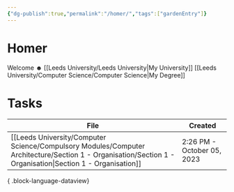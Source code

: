 ```yaml
---
{"dg-publish":true,"permalink":"/homer/","tags":["gardenEntry"]}
---
```


# Homer
Welcome ☻
[[Leeds University/Leeds University\|My University]]
[[Leeds University/Computer Science/Computer Science\|My Degree]]


# Tasks
| File                                                                                                                                                          | Created                    |
| ------------------------------------------------------------------------------------------------------------------------------------------------------------- | -------------------------- |
| [[Leeds University/Computer Science/Compulsory Modules/Computer Architecture/Section 1 - Organisation/Section 1 - Organisation\|Section 1 - Organisation]] | 2:26 PM - October 05, 2023 |

{ .block-language-dataview}